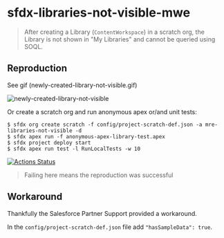 # sfdx-libraries-not-visible-mwe

> After creating a Library (`ContentWorkspace`) in a scratch org, the Library is not shown in "My Libraries" and cannot be queried using SOQL.

## Reproduction

See gif (newly-created-library-not-visible.gif)

![newly-created-library-not-visible](newly-created-library-not-visible.gif "newly-created-library-not-visible")

Or create a scratch org and run anonymous apex or/and unit tests:

```console
$ sfdx org create scratch -f config/project-scratch-def.json -a mre-libraries-not-visible -d
$ sfdx apex run -f anonymous-apex-library-test.apex
$ sfdx project deploy start
$ sfdx apex run test -l RunLocalTests -w 10
```

[![Actions Status](https://github.com/mdapi-issues/scratch-org-bug-libraries-not-visible/workflows/Reproduce%20issue/badge.svg)](https://github.com/mdapi-issues/scratch-org-bug-libraries-not-visible/actions)

> Failing here means the reproduction was successful

## Workaround

Thankfully the Salesforce Partner Support provided a workaround.

In the `config/project-scratch-def.json` file add `"hasSampleData": true`.
